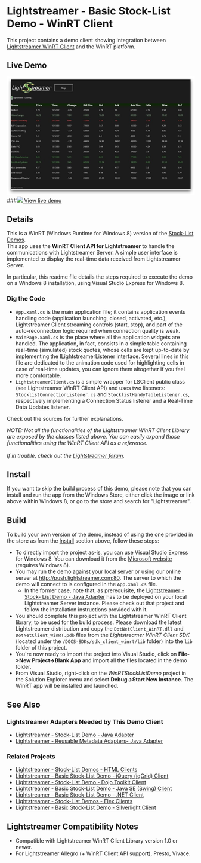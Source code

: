 # Lightstreamer - Basic Stock-List Demo - WinRT Client

<!-- START DESCRIPTION lightstreamer-example-stocklist-client-winrt -->

This project contains a demo client showing integration between [Lightstreamer WinRT Client](http://www.lightstreamer.com/docs/client_winrt_api/frames.html) and the WinRT platform.

## Live Demo

[![screenshot](screen_wp_large.png)](http://apps.microsoft.com/webpdp/en-US/app/lightstreamer-stock-list-demo/8467d915-5499-44b7-8d20-93baaf916682)<br>
###[![](http://demos.lightstreamer.com/site/img/play.png) View live demo](http://apps.microsoft.com/webpdp/en-US/app/lightstreamer-stock-list-demo/8467d915-5499-44b7-8d20-93baaf916682)<br>

## Details

This is a WinRT (Windows Runtime for Windows 8) version of the [Stock-List Demos](https://github.com/Weswit/Lightstreamer-example-Stocklist-client-javascript).<br>
This app uses the <b>WinRT Client API for Lightstreamer</b> to handle the communications with Lightstreamer Server. A simple user interface is implemented to display the real-time data received from Lightstreamer Server.

In particular, this readme file details the steps required to execute the demo on a Windows 8 installation, using Visual Studio Express for Windows 8.

### Dig the Code

* `App.xaml.cs` is the main application file; it contains application events handling code (application launching, closed, activated, etc.), Lightstreamer Client streaming controls (start, stop), and part of the auto-reconnection logic required when connection quality is weak.
* `MainPage.xaml.cs` is the place where all the application widgets are handled. The application, in fact, consists in a simple table containing real-time (simulated) stock quotes, whose cells are kept up-to-date by implementing the ILightstreamerListener interface.
Several lines in this file are dedicated to the animation code used for highlighting cells in case of real-time updates, you can ignore them altogether if you feel more comfortable.
* `LightstreamerClient.cs` is a simple wrapper for LSClient public class (see Lightstreamer WinRT Client API) and uses two listeners: `StocklistConnectionListener.cs` and `StocklistHandyTableListener.cs`, respectively implementing a Connection Status listener and a Real-Time Data Updates listener.
  
Check out the sources for further explanations.<br>

<i>NOTE: Not all the functionalities of the Lightstreamer WinRT Client Library are exposed by the classes listed above. You can easily expand those functionalities using the WinRT Client API as a reference.<br>  
If in trouble, check out the [Lightstreamer forum](http://forums.lightstreamer.com/).</i>

<!-- END DESCRIPTION lightstreamer-example-stocklist-client-winrt -->

## Install

If you want to skip the build process of this demo, please note that you can install and run the app from the Windows Store, either click the image or link above within Windows 8, or go to the store and search for "Lightstreamer".<br>

## Build 

To build your own version of the demo, instead of using the one provided in the store as from the [Install](https://github.com/Weswit/Lightstreamer-example-StockList-client-winrt#install) section above, follow these steps:

* To directly import the project as-is, you can use Visual Studio Express for Windows 8. You can download it from the [Microsoft website](http://www.microsoft.com/visualstudio/eng/downloads#d-express-windows-8) (requires Windows 8).<br>
* You may run the demo against your local server or using our online server at http://push.lightstreamer.com:80. The server to which the demo will connect to is configured in the `App.xaml.cs` file.<br>
  * In the former case, note that, as prerequisite, the [Lightstreamer - Stock- List Demo - Java Adapter](https://github.com/Weswit/Lightstreamer-example-Stocklist-adapter-java) has to be deployed on your local Lightstreamer Server instance. Please check out that project and follow the installation instructions provided with it.
* You should complete this project with the Lightstreamer WinRT Client library, to be used for the build process. Please download the latest Lightstreamer distribution and copy the `DotNetClient_WinRT.dll` and `DotNetClient_WinRT.pdb` files from the *Lightstreamer WinRT Client SDK* (located under the `/DOCS-SDKs/sdk_client_winrt/lib` folder) into the `lib` folder of this project.
* You're now ready to import the project into Visual Studio, click on <b>File->New Project->Blank App</b> and import all the files located in the demo folder.
* From Visual Studio, right-click on the *WinRTStockListDemo* project in the Solution Explorer menu and select <b>Debug->Start New Instance</b>. The WinRT app will be installed and launched.

## See Also

### Lightstreamer Adapters Needed by This Demo Client

<!-- START RELATED_ENTRIES -->
* [Lightstreamer - Stock-List Demo - Java Adapter](https://github.com/Weswit/Lightstreamer-example-Stocklist-adapter-java)
* [Lightstreamer - Reusable Metadata Adapters- Java Adapter](https://github.com/Weswit/Lightstreamer-example-ReusableMetadata-adapter-java)

<!-- END RELATED_ENTRIES -->

### Related Projects

* [Lightstreamer - Stock-List Demos - HTML Clients](https://github.com/Weswit/Lightstreamer-example-Stocklist-client-javascript)
* [Lightstreamer - Basic Stock-List Demo - jQuery (jqGrid) Client](https://github.com/Weswit/Lightstreamer-example-StockList-client-jquery)
* [Lightstreamer - Stock-List Demo - Dojo Toolkit Client](https://github.com/Weswit/Lightstreamer-example-StockList-client-dojo)
* [Lightstreamer - Basic Stock-List Demo - Java SE (Swing) Client](https://github.com/Weswit/Lightstreamer-example-StockList-client-java)
* [Lightstreamer - Basic Stock-List Demo - .NET Client](https://github.com/Weswit/Lightstreamer-example-StockList-client-dotnet)
* [Lightstreamer - Stock-List Demos - Flex Clients](https://github.com/Weswit/Lightstreamer-example-StockList-client-flex)
* [Lightstreamer - Basic Stock-List Demo - Silverlight Client](https://github.com/Weswit/Lightstreamer-example-StockList-client-silverlight)

## Lightstreamer Compatibility Notes 

* Compatible with Lightstreamer WinRT Client Library version 1.0 or newer.
* For Lightstreamer Allegro (+ WinRT Client API support), Presto, Vivace.
